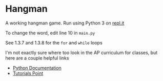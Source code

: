 # Hangman
A working hangman game. Run using Python 3 on [repl.it](https://repl.it/E18h/36)

To change the word, edit line 10 in `main.py`

See 1.3.7 and 1.3.8 for the `for` and `while` loops

I'm not exactly sure where too look in the AP curriculum for classes, but here are a couple helpful links
- [Python Documentation](https://docs.python.org/3/tutorial/classes.html)
- [Tutorials Point](https://www.tutorialspoint.com/python/python_classes_objects.htm)
